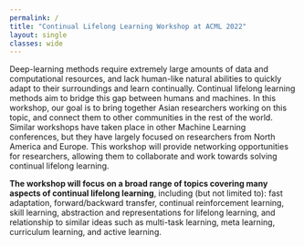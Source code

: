 ```yaml
---
permalink: /
title: "Continual Lifelong Learning Workshop at ACML 2022"
layout: single
classes: wide
---
```


Deep-learning methods require extremely large amounts of data and computational resources, and lack human-like natural abilities to quickly adapt to their surroundings and learn continually. Continual lifelong learning methods aim to bridge this gap between humans and machines. In this workshop, our goal is to bring together Asian researchers working on this topic, and connect them to other communities in the rest of the world. Similar workshops have taken place in other Machine Learning conferences, but they have largely focused on researchers from North America and Europe. This workshop will provide networking opportunities for researchers, allowing them to collaborate and work towards solving continual lifelong learning.

**The workshop will focus on a broad range of topics covering many aspects of continual lifelong learning**, including (but not limited to): fast adaptation, forward/backward transfer, continual reinforcement learning, skill learning, abstraction and representations for lifelong learning, and relationship to similar ideas such as multi-task learning, meta learning, curriculum learning, and active learning.

